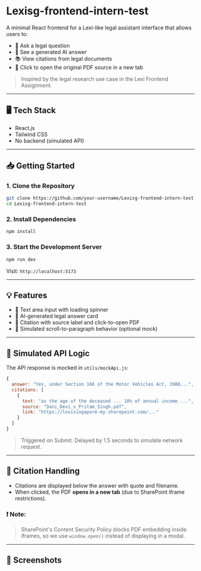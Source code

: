 # Lexisg-frontend-intern-test

A minimal React frontend for a Lexi-like legal assistant interface that allows users to:

- 💬 Ask a legal question
- 📄 See a generated AI answer
- 📚 View citations from legal documents
- 🔗 Click to open the original PDF source in a new tab

> Inspired by the legal research use case in the Lexi Frontend Assignment.

---

## 🖥️ Tech Stack
- React.js 
- Tailwind CSS
- No backend (simulated API)

---

## 📥 Getting Started

### 1. Clone the Repository
```bash
git clone https://github.com/your-username/Lexisg-frontend-intern-test.git
cd Lexisg-frontend-intern-test
```

### 2. Install Dependencies
```bash
npm install
```

### 3. Start the Development Server
```bash
npm run dev
```
Visit: `http://localhost:5173`

---

## 💡 Features

- 📝 Text area input with loading spinner
- 🤖 AI-generated legal answer card
- 📎 Citation with source label and click-to-open PDF
- 🧠 Simulated scroll-to-paragraph behavior (optional mock)

---

## 🧪 Simulated API Logic
The API response is mocked in `utils/mockApi.js`:

```js
{
  answer: "Yes, under Section 166 of the Motor Vehicles Act, 1988...",
  citations: [
    {
      text: "as the age of the deceased ... 10% of annual income ...",
      source: "Dani_Devi_v_Pritam_Singh.pdf",
      link: "https://lexisingapore-my.sharepoint.com/..."
    }
  ]
}
```

> Triggered on Submit. Delayed by 1.5 seconds to simulate network request.

---

## 📄 Citation Handling

- Citations are displayed below the answer with quote and filename.
- When clicked, the PDF **opens in a new tab** (due to SharePoint iframe restrictions).

### ❗ Note:
> SharePoint's Content Security Policy blocks PDF embedding inside iframes, so we use `window.open()` instead of displaying in a modal.

---

## 📸 Screenshots







